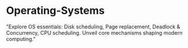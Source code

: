 # Operating-Systems
"Explore OS essentials: Disk scheduling, Page replacement, Deadlock &amp; Concurrency, CPU scheduling. Unveil core mechanisms shaping modern computing."
